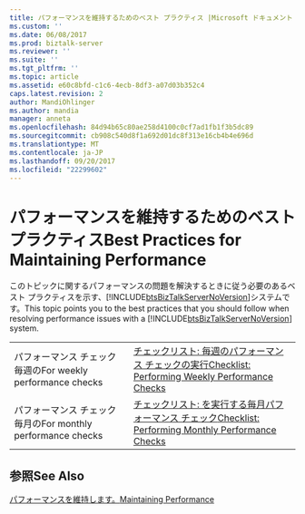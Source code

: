 ```yaml
---
title: パフォーマンスを維持するためのベスト プラクティス |Microsoft ドキュメント
ms.custom: ''
ms.date: 06/08/2017
ms.prod: biztalk-server
ms.reviewer: ''
ms.suite: ''
ms.tgt_pltfrm: ''
ms.topic: article
ms.assetid: e60c8bfd-c1c6-4ecb-8df3-a07d03b352c4
caps.latest.revision: 2
author: MandiOhlinger
ms.author: mandia
manager: anneta
ms.openlocfilehash: 84d94b65c80ae258d4100c0cf7ad1fb1f3b5dc89
ms.sourcegitcommit: cb908c540d8f1a692d01dc8f313e16cb4b4e696d
ms.translationtype: MT
ms.contentlocale: ja-JP
ms.lasthandoff: 09/20/2017
ms.locfileid: "22299602"
---
```

# <a name="best-practices-for-maintaining-performance"></a><span data-ttu-id="6be3f-102">パフォーマンスを維持するためのベスト プラクティス</span><span class="sxs-lookup"><span data-stu-id="6be3f-102">Best Practices for Maintaining Performance</span></span>
<span data-ttu-id="6be3f-103">このトピックに関するパフォーマンスの問題を解決するときに従う必要のあるベスト プラクティスを示す、[!INCLUDE[btsBizTalkServerNoVersion](../includes/btsbiztalkservernoversion-md.md)]システムです。</span><span class="sxs-lookup"><span data-stu-id="6be3f-103">This topic points you to the best practices that you should follow when resolving performance issues with a [!INCLUDE[btsBizTalkServerNoVersion](../includes/btsbiztalkservernoversion-md.md)] system.</span></span>  
  
|||  
|-|-|  
|<span data-ttu-id="6be3f-104">パフォーマンス チェック毎週の</span><span class="sxs-lookup"><span data-stu-id="6be3f-104">For weekly performance checks</span></span>|[<span data-ttu-id="6be3f-105">チェックリスト: 毎週のパフォーマンス チェックの実行</span><span class="sxs-lookup"><span data-stu-id="6be3f-105">Checklist: Performing Weekly Performance Checks</span></span>](../technical-guides/checklist-performing-weekly-performance-checks.md)|  
|<span data-ttu-id="6be3f-106">パフォーマンス チェック毎月の</span><span class="sxs-lookup"><span data-stu-id="6be3f-106">For monthly performance checks</span></span>|[<span data-ttu-id="6be3f-107">チェックリスト: を実行する毎月パフォーマンス チェック</span><span class="sxs-lookup"><span data-stu-id="6be3f-107">Checklist: Performing Monthly Performance Checks</span></span>](../technical-guides/checklist-performing-monthly-performance-checks.md)|  
  
## <a name="see-also"></a><span data-ttu-id="6be3f-108">参照</span><span class="sxs-lookup"><span data-stu-id="6be3f-108">See Also</span></span>  
 [<span data-ttu-id="6be3f-109">パフォーマンスを維持します。</span><span class="sxs-lookup"><span data-stu-id="6be3f-109">Maintaining Performance</span></span>](../technical-guides/maintaining-performance.md)